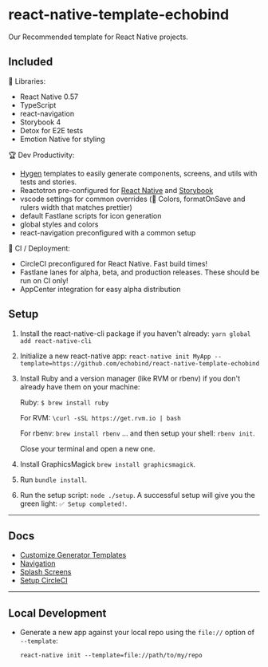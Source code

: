 # react-native-template-echobind

Our Recommended template for React Native projects.

## Included

📓 Libraries:

- React Native 0.57
- TypeScript
- react-navigation
- Storybook 4
- Detox for E2E tests
- Emotion Native for styling

🏆 Dev Productivity:

- [Hygen](http://www.hygen.io/) templates to easily generate components, screens, and utils with tests and stories.
- Reactotron pre-configured for [React Native](https://github.com/infinitered/reactotron/blob/master/docs/quick-start-react-native.md) and [Storybook](https://github.com/infinitered/reactotron/blob/master/docs/plugin-storybook.md)
- vscode settings for common overrides (🎨 Colors, formatOnSave and rulers width that matches prettier)
- default Fastlane scripts for icon generation
- global styles and colors
- react-navigation preconfigured with a common setup

🤖 CI / Deployment:

- CircleCI preconfigured for React Native. Fast build times!
- Fastlane lanes for alpha, beta, and production releases. These should be run on CI only!
- AppCenter integration for easy alpha distribution

## Setup

1. Install the react-native-cli package if you haven't already: `yarn global add react-native-cli`
2. Initialize a new react-native app: `react-native init MyApp --template=https://github.com/echobind/react-native-template-echobind`
3. Install Ruby and a version manager (like RVM or rbenv) if you don't already have them on your machine:

   Ruby: `$ brew install ruby`

   For RVM: `\curl -sSL https://get.rvm.io | bash`

   For rbenv: `brew install rbenv` ... and then setup your shell: `rbenv init`.

   Close your terminal and open a new one.

4. Install GraphicsMagick `brew install graphicsmagick`.
5. Run `bundle install`.
6. Run the setup script: `node ./setup`. A successful setup will give you the green light: `✅ Setup completed!`.

---

## Docs

- [Customize Generator Templates](./docs/hygen-templates.md)
- [Navigation](./docs/navigation.md)
- [Splash Screens](./docs/splashscreens.md)
- [Setup CircleCI](./docs/circle-ci.md)

---

## Local Development

- Generate a new app against your local repo using the `file://` option of `--template`:

  `react-native init --template=file://path/to/my/repo`
